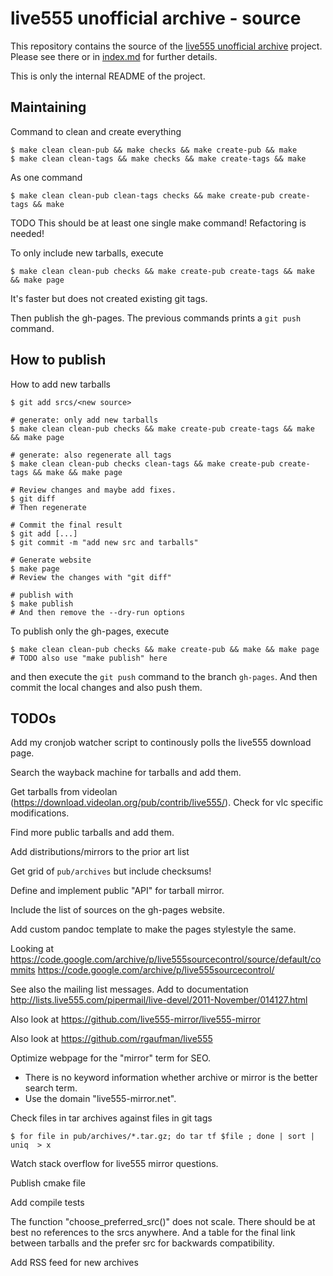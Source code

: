 # live555 unofficial archive - source

This repository contains the source of the
[live555 unofficial archive](https://lengfeld.github.io/live555-unofficial-archive/) project.
Please see there or in [index.md](index.md) for further details.

This is only the internal README of the project.

## Maintaining

Command to clean and create everything

    $ make clean clean-pub && make checks && make create-pub && make
    $ make clean clean-tags && make checks && make create-tags && make

As one command

    $ make clean clean-pub clean-tags checks && make create-pub create-tags && make

TODO This should be at least one single make command! Refactoring is needed!

To only include new tarballs, execute

    $ make clean clean-pub checks && make create-pub create-tags && make && make page

It's faster but does not created existing git tags.

Then publish the gh-pages. The previous commands prints a `git push` command.


## How to publish

How to add new tarballs

    $ git add srcs/<new source>

    # generate: only add new tarballs
    $ make clean clean-pub checks && make create-pub create-tags && make && make page

    # generate: also regenerate all tags
    $ make clean clean-pub checks clean-tags && make create-pub create-tags && make && make page

    # Review changes and maybe add fixes.
    $ git diff
    # Then regenerate

    # Commit the final result
    $ git add [...]
    $ git commit -m "add new src and tarballs"

    # Generate website
    $ make page
    # Review the changes with "git diff"

    # publish with
    $ make publish
    # And then remove the --dry-run options

To publish only the gh-pages, execute

    $ make clean clean-pub checks && make create-pub && make && make page
    # TODO also use "make publish" here

and then execute the `git push` command to the branch `gh-pages`. And then
commit the local changes and also push them.


## TODOs

Add my cronjob watcher script to continously polls the live555 download page.

Search the wayback machine for tarballs and add them.

Get tarballs from videolan
(https://download.videolan.org/pub/contrib/live555/). Check for vlc specific
modifications.

Find more public tarballs and add them.

Add distributions/mirrors to the prior art list

Get grid of `pub/archives` but include checksums!

Define and implement public "API" for tarball mirror.

Include the list of sources on the gh-pages website.

Add custom pandoc template to make the pages stylestyle the same.

Looking at https://code.google.com/archive/p/live555sourcecontrol/source/default/commits
https://code.google.com/archive/p/live555sourcecontrol/

See also the mailing list messages. Add to documentation
http://lists.live555.com/pipermail/live-devel/2011-November/014127.html

Also look at https://github.com/live555-mirror/live555-mirror

Also look at https://github.com/rgaufman/live555

Optimize webpage for the "mirror" term for SEO.
* There is no keyword information whether archive or mirror is the better
  search term.
* Use the domain "live555-mirror.net".

Check files in tar archives against files in git tags

    $ for file in pub/archives/*.tar.gz; do tar tf $file ; done | sort | uniq  > x

Watch stack overflow for live555 mirror questions.

Publish cmake file

Add compile tests

The function "choose_preferred_src()" does not scale. There should be at best
no references to the srcs anywhere. And a table for the final link between
tarballs and the prefer src for backwards compatibility.

Add RSS feed for new archives
